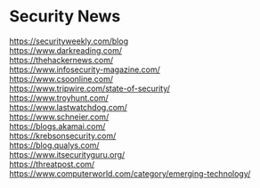 # Security News
https://securityweekly.com/blog <br>
https://www.darkreading.com/ <br>
https://thehackernews.com/ <br>
https://www.infosecurity-magazine.com/ <br>
https://www.csoonline.com/ <br>
https://www.tripwire.com/state-of-security/ <br>
https://www.troyhunt.com/ <br>
https://www.lastwatchdog.com/ <br>
https://www.schneier.com/ <br>
https://blogs.akamai.com/ <br>
https://krebsonsecurity.com/ <br>
https://blog.qualys.com/ <br>
https://www.itsecurityguru.org/ <br>
https://threatpost.com/ <br>
https://www.computerworld.com/category/emerging-technology/ <br>

